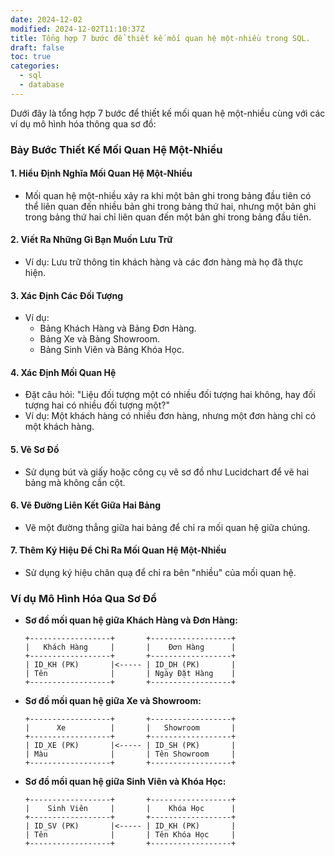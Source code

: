 ```yaml
---
date: 2024-12-02
modified: 2024-12-02T11:10:37Z
title: Tổng hợp 7 bước để thiết kế mối quan hệ một-nhiều trong SQL.
draft: false
toc: true
categories:
  - sql
  - database
---
```


Dưới đây là tổng hợp 7 bước để thiết kế mối quan hệ một-nhiều cùng với các ví dụ mô hình hóa thông qua sơ đồ:

### Bảy Bước Thiết Kế Mối Quan Hệ Một-Nhiều

#### 1. **Hiểu Định Nghĩa Mối Quan Hệ Một-Nhiều**

   - Mối quan hệ một-nhiều xảy ra khi một bản ghi trong bảng đầu tiên có thể liên quan đến nhiều bản ghi trong bảng thứ hai, nhưng một bản ghi trong bảng thứ hai chỉ liên quan đến một bản ghi trong bảng đầu tiên.

 #### 2. **Viết Ra Những Gì Bạn Muốn Lưu Trữ**

   - Ví dụ: Lưu trữ thông tin khách hàng và các đơn hàng mà họ đã thực hiện.

 #### 3. **Xác Định Các Đối Tượng**

   - Ví dụ:
     - Bảng Khách Hàng và Bảng Đơn Hàng.
     - Bảng Xe và Bảng Showroom.
     - Bảng Sinh Viên và Bảng Khóa Học.

 #### 4. **Xác Định Mối Quan Hệ**

   - Đặt câu hỏi: "Liệu đối tượng một có nhiều đối tượng hai không, hay đối tượng hai có nhiều đối tượng một?"
   - Ví dụ: Một khách hàng có nhiều đơn hàng, nhưng một đơn hàng chỉ có một khách hàng.

 #### 5. **Vẽ Sơ Đồ**

   - Sử dụng bút và giấy hoặc công cụ vẽ sơ đồ như Lucidchart để vẽ hai bảng mà không cần cột.

 #### 6. **Vẽ Đường Liên Kết Giữa Hai Bảng**

   - Vẽ một đường thẳng giữa hai bảng để chỉ ra mối quan hệ giữa chúng.

 #### 7. **Thêm Ký Hiệu Để Chỉ Ra Mối Quan Hệ Một-Nhiều**
   - Sử dụng ký hiệu chân quạ để chỉ ra bên "nhiều" của mối quan hệ.

### Ví dụ Mô Hình Hóa Qua Sơ Đồ

- **Sơ đồ mối quan hệ giữa Khách Hàng và Đơn Hàng:**

  ```
  +------------------+       +------------------+
  |   Khách Hàng     |       |    Đơn Hàng      |
  +------------------+       +------------------+
  | ID_KH (PK)       |<----- | ID_DH (PK)       |
  | Tên              |       | Ngày Đặt Hàng    |
  +------------------+       +------------------+
  ```

- **Sơ đồ mối quan hệ giữa Xe và Showroom:**

  ```
  +------------------+       +------------------+
  |      Xe          |       |   Showroom       |
  +------------------+       +------------------+
  | ID_XE (PK)       |<----- | ID_SH (PK)       |
  | Màu              |       | Tên Showroom     |
  +------------------+       +------------------+
  ```

- **Sơ đồ mối quan hệ giữa Sinh Viên và Khóa Học:**
  ```
  +------------------+       +------------------+
  |    Sinh Viên     |       |    Khóa Học      |
  +------------------+       +------------------+
  | ID_SV (PK)       |<----- | ID_KH (PK)       |
  | Tên              |       | Tên Khóa Học     |
  +------------------+       +------------------+
  ```
